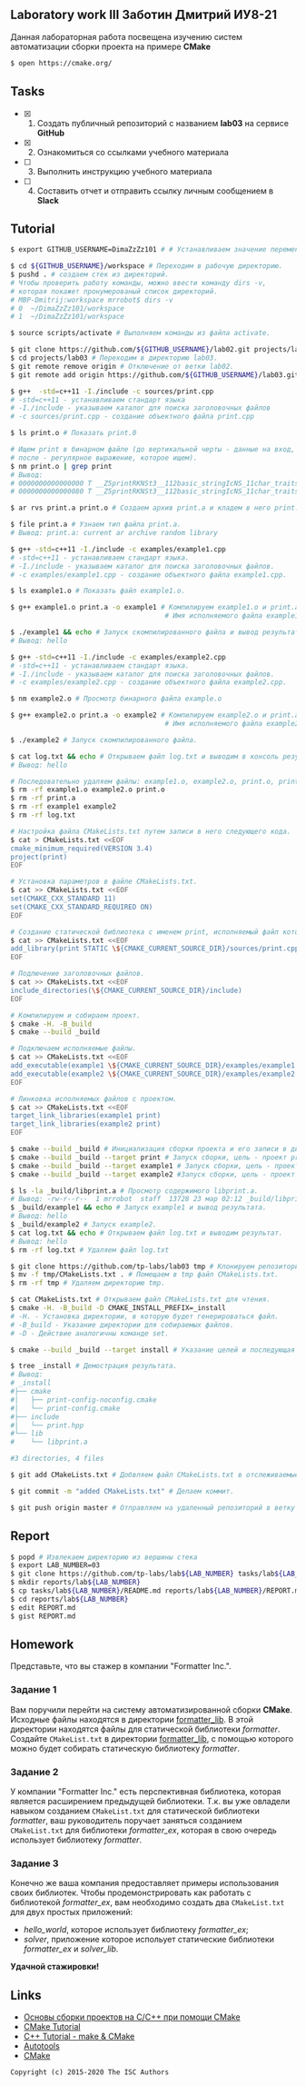 ## Laboratory work III Заботин Дмитрий ИУ8-21

Данная лабораторная работа посвещена изучению систем автоматизации сборки проекта на примере **CMake**

```sh
$ open https://cmake.org/
```

## Tasks

- [x] 1. Создать публичный репозиторий с названием **lab03** на сервисе **GitHub**
- [x] 2. Ознакомиться со ссылками учебного материала
- [ ] 3. Выполнить инструкцию учебного материала
- [ ] 4. Составить отчет и отправить ссылку личным сообщением в **Slack**

## Tutorial

```sh
$ export GITHUB_USERNAME=DimaZzZz101 # # Устанавливаем значение переменной окружения GITHUB_USERNAME.
```

```sh
$ cd ${GITHUB_USERNAME}/workspace # Переходим в рабочую директорию.
$ pushd . # создаем стек из директорий.
# Чтобы проверить работу команды, можно ввести команду dirs -v,
# которая покажет пронумерованый список директорий.
# MBP-Dmitrij:workspace mrrobot$ dirs -v
# 0  ~/DimaZzZz101/workspace
# 1  ~/DimaZzZz101/workspace

$ source scripts/activate # Выполняем команды из файла activate.
```

```sh
$ git clone https://github.com/${GITHUB_USERNAME}/lab02.git projects/lab03 # Клонируем репозиторий lab02 в каталог lab03.
$ cd projects/lab03 # Переходим в директорию lab03.
$ git remote remove origin # Отключение от ветки lab02.
$ git remote add origin https://github.com/${GITHUB_USERNAME}/lab03.git # Переходим в ветку lab03.
```

```sh
$ g++  -std=c++11 -I./include -c sources/print.cpp
# -std=c++11 - устанавливаем стандарт языка
# -I./include - указываем каталог для поиска заголовочных файлов
# -c sources/print.cpp - создание объектного файла print.cpp

$ ls print.o # Показать print.0

# Ищем print в бинарном файле (до вертикальной черты - данные на вход,
# после - регулярное выражение, которое ищем). 
$ nm print.o | grep print
# Вывод:
# 0000000000000000 T __Z5printRKNSt3__112basic_stringIcNS_11char_traitsIcEENS_9allocatorIcEEEERNS_13basic_ostreamIcS2_EE
# 0000000000000080 T __Z5printRKNSt3__112basic_stringIcNS_11char_traitsIcEENS_9allocatorIcEEEERNS_14basic_ofstreamIcS2_EE

$ ar rvs print.a print.o # Создаем архив print.a и кладем в него print.o.

$ file print.a # Узнаем тип файла print.a.
# Вывод: print.a: current ar archive random library

$ g++ -std=c++11 -I./include -c examples/example1.cpp
# -std=c++11 - устанавливаем стандарт языка.
# -I./include - указываем каталог для поиска заголовочных файлов.
# -c examples/example1.cpp - создание объектного файла example1.cpp.

$ ls example1.o # Показать файл example1.o.

$ g++ example1.o print.a -o example1 # Компилируем example1.o и print.a.
                                      # Имя исполняемого файла example1.

$ ./example1 && echo # Запуск скомпилированного файла и вывод результата.
# Вывод: hello
```

```sh
$ g++ -std=c++11 -I./include -c examples/example2.cpp
# -std=c++11 - устанавливаем стандарт языка.
# -I./include - указываем каталог для поиска заголовочных файлов.
# -c examples/example2.cpp - создание объектного файла example2.cpp.

$ nm example2.o # Просмотр бинарного файла example.o

$ g++ example2.o print.a -o example2 # Компилируем example2.o и print.a.
                                      # Имя исполняемого файла example2.

$ ./example2 # Запуск скомпилированного файла.

$ cat log.txt && echo # Открываем файл log.txt и выводим в консоль результат.
# Вывод: hello
```

```sh
# Последовательно удаляем файлы: example1.o, example2.o, print.o, print.a, example1, example2, log.txt.
$ rm -rf example1.o example2.o print.o
$ rm -rf print.a
$ rm -rf example1 example2
$ rm -rf log.txt
```

```sh
# Настройка файла CMakeLists.txt путем записи в него следующего кода.
$ cat > CMakeLists.txt <<EOF
cmake_minimum_required(VERSION 3.4)
project(print)
EOF
```

```sh
# Установка параметров в файле CMakeLists.txt.
$ cat >> CMakeLists.txt <<EOF
set(CMAKE_CXX_STANDARD 11)
set(CMAKE_CXX_STANDARD_REQUIRED ON)
EOF
```

```sh
# Создание статической библиотека с именем print, исполняемый файл которой print.cpp.
$ cat >> CMakeLists.txt <<EOF
add_library(print STATIC \${CMAKE_CURRENT_SOURCE_DIR}/sources/print.cpp)
EOF
```

```sh
# Подлючение заголовочных файлов.
$ cat >> CMakeLists.txt <<EOF
include_directories(\${CMAKE_CURRENT_SOURCE_DIR}/include)
EOF
```

```sh
# Компилируем и собираем проект.
$ cmake -H. -B_build
$ cmake --build _build
```

```sh
# Подключаем исполняемые файлы.
$ cat >> CMakeLists.txt <<EOF
add_executable(example1 \${CMAKE_CURRENT_SOURCE_DIR}/examples/example1.cpp)
add_executable(example2 \${CMAKE_CURRENT_SOURCE_DIR}/examples/example2.cpp)
EOF
```

```sh
# Линковка исполняемых файлов с проектом.
$ cat >> CMakeLists.txt <<EOF
target_link_libraries(example1 print)
target_link_libraries(example2 print)
EOF
```

```sh
$ cmake --build _build # Инициализация сборки проекта и его записи в директорию lab03/_build.
$ cmake --build _build --target print # Запуск сборки, цель - проект print.
$ cmake --build _build --target example1 # Запуск сборки, цель - проект example1.
$ cmake --build _build --target example2 #Запуск сборки, цель - проект example2.
```

```sh
$ ls -la _build/libprint.a # Просмотр содержимого libprint.a.
# Вывод: -rw-r--r--  1 mrrobot  staff  13728 23 мар 02:12 _build/libprint.a
$ _build/example1 && echo # Запуск example1 и вывод результата.
# Вывод: hello
$ _build/example2 # Запуск example2.
$ cat log.txt && echo # Открываем файл log.txt и выводим результат.
# Вывод: hello
$ rm -rf log.txt # Удаляем файл log.txt
```

```sh
$ git clone https://github.com/tp-labs/lab03 tmp # Клонируем репозиторий заданием ЛР в директорию tmp.
$ mv -f tmp/CMakeLists.txt . # Помещаем в tmp файл CMakeLists.txt.
$ rm -rf tmp # Удаляем директорию tmp.
```

```sh
$ cat CMakeLists.txt # Открываем файл CMakeLists.txt для чтения.
$ cmake -H. -B_build -D CMAKE_INSTALL_PREFIX=_install
# -H. - Установка директории, в которую будет генерироваться файл.
# -B_build - Указание директории для собираемых файлов.
# -D - Действие аналогичны команде set.

$ cmake --build _build --target install # Указание целей и последующая сборка проекта.

$ tree _install # Демострация результата.
# Вывод: 
# _install
#├── cmake
#│   ├── print-config-noconfig.cmake
#│   └── print-config.cmake
#├── include
#│   └── print.hpp
#└── lib
#    └── libprint.a

#3 directories, 4 files
```

```sh
$ git add CMakeLists.txt # Добвляем файл CMakeLists.txt в отслеживаемые.

$ git commit -m "added CMakeLists.txt" # Делаем коммит.

$ git push origin master # Отправляем на удаленный репозиторий в ветку master.
```

## Report

```sh
$ popd # Извлекаем директорию из вершины стека
$ export LAB_NUMBER=03
$ git clone https://github.com/tp-labs/lab${LAB_NUMBER} tasks/lab${LAB_NUMBER}
$ mkdir reports/lab${LAB_NUMBER}
$ cp tasks/lab${LAB_NUMBER}/README.md reports/lab${LAB_NUMBER}/REPORT.md
$ cd reports/lab${LAB_NUMBER}
$ edit REPORT.md
$ gist REPORT.md
```

## Homework

Представьте, что вы стажер в компании "Formatter Inc.".
### Задание 1
Вам поручили перейти на систему автоматизированной сборки **CMake**.
Исходные файлы находятся в директории [formatter_lib](formatter_lib).
В этой директории находятся файлы для статической библиотеки *formatter*.
Создайте `CMakeList.txt` в директории [formatter_lib](formatter_lib),
с помощью которого можно будет собирать статическую библиотеку *formatter*.

### Задание 2
У компании "Formatter Inc." есть перспективная библиотека,
которая является расширением предыдущей библиотеки. Т.к. вы уже овладели
навыком созданием `CMakeList.txt` для статической библиотеки *formatter*, ваш 
руководитель поручает заняться созданием `CMakeList.txt` для библиотеки 
*formatter_ex*, которая в свою очередь использует библиотеку *formatter*.

### Задание 3
Конечно же ваша компания предоставляет примеры использования своих библиотек.
Чтобы продемонстрировать как работать с библиотекой *formatter_ex*,
вам необходимо создать два `CMakeList.txt` для двух простых приложений:
* *hello_world*, которое использует библиотеку *formatter_ex*;
* *solver*, приложение которое испольует статические библиотеки *formatter_ex* и *solver_lib*.

**Удачной стажировки!**

## Links
- [Основы сборки проектов на С/C++ при помощи CMake](https://eax.me/cmake/)
- [CMake Tutorial](http://neerc.ifmo.ru/wiki/index.php?title=CMake_Tutorial)
- [C++ Tutorial - make & CMake](https://www.bogotobogo.com/cplusplus/make.php)
- [Autotools](http://www.gnu.org/software/automake/manual/html_node/Autotools-Introduction.html)
- [CMake](https://cgold.readthedocs.io/en/latest/index.html)

```
Copyright (c) 2015-2020 The ISC Authors
```

